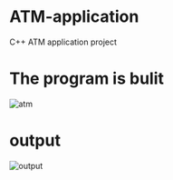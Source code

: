 # ATM-application
C++ ATM application project

# The program is bulit
![atm](https://user-images.githubusercontent.com/94834060/155868030-ce3127bc-93ed-4ec6-bf54-261b4c27978f.png)

# output
![output](https://user-images.githubusercontent.com/94834060/155868060-1f9ed67d-40fc-44b1-8478-2c405b5424bc.PNG)
